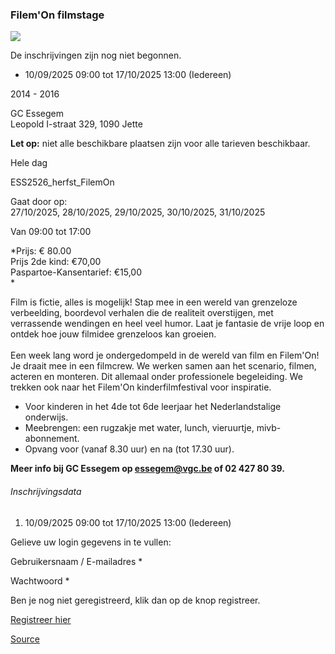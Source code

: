 ### Filem'On filmstage

![](https://s3-eu-west-1.amazonaws.com/os-kwdo/prod/vgc/images/activity/64fb5ebf9f7d1_filem'on.png)

De inschrijvingen zijn nog niet begonnen.

* 10/09/2025 09:00 tot 17/10/2025 13:00 (Iedereen)

2014 - 2016

GC Essegem  
Leopold I-straat 329, 1090 Jette

**Let op:** niet alle beschikbare plaatsen zijn voor alle tarieven beschikbaar.

Hele dag

ESS2526_herfst_FilemOn

Gaat door op:  
27/10/2025, 28/10/2025, 29/10/2025, 30/10/2025, 31/10/2025

Van 09:00 tot 17:00

*Prijs: € 80.00  
Prijs 2de kind: €70,00  
Paspartoe-Kansentarief: €15,00  
*

Film is fictie, alles is mogelijk! Stap mee in een wereld van grenzeloze verbeelding, boordevol verhalen die de realiteit overstijgen, met verrassende wendingen en heel veel humor. Laat je fantasie de vrije loop en ontdek hoe jouw filmidee grenzeloos kan groeien.  
<br/>Een week lang word je ondergedompeld in de wereld van film en Filem'On! Je draait mee in een filmcrew. We werken samen aan het scenario, filmen, acteren en monteren. Dit allemaal onder professionele begeleiding. We trekken ook naar het Filem'On kinderfilmfestival voor inspiratie.

* Voor kinderen in het 4de tot 6de leerjaar het Nederlandstalige onderwijs.
* Meebrengen: een rugzakje met water, lunch, vieruurtje, mivb-abonnement.
* Opvang voor (vanaf 8.30 uur) en na (tot 17.30 uur).

**Meer info bij GC Essegem op [essegem@vgc.be](mailto:essegem@vgc.be) of 02 427 80 39.**  

###### Inschrijvingsdata

1.  10/09/2025 09:00 tot 17/10/2025 13:00 (Iedereen)

Gelieve uw login gegevens in te vullen:

Gebruikersnaam / E-mailadres \* 

Wachtwoord \* 

  

Ben je nog niet geregistreerd, klik dan op de knop registreer.

[Registreer hier](/registration)

[Source](https://tickets.vgc.be/activity/subscribe/ESS2526_herfst_FilemOn)